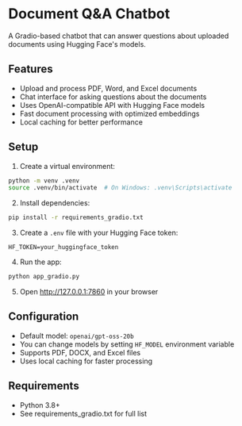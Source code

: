 # Document Q&A Chatbot

A Gradio-based chatbot that can answer questions about uploaded documents using Hugging Face's models.

## Features
- Upload and process PDF, Word, and Excel documents
- Chat interface for asking questions about the documents
- Uses OpenAI-compatible API with Hugging Face models
- Fast document processing with optimized embeddings
- Local caching for better performance

## Setup

1. Create a virtual environment:
```bash
python -m venv .venv
source .venv/bin/activate  # On Windows: .venv\Scripts\activate
```

2. Install dependencies:
```bash
pip install -r requirements_gradio.txt
```

3. Create a `.env` file with your Hugging Face token:
```
HF_TOKEN=your_huggingface_token
```

4. Run the app:
```bash
python app_gradio.py
```

5. Open http://127.0.0.1:7860 in your browser

## Configuration

- Default model: `openai/gpt-oss-20b`
- You can change models by setting `HF_MODEL` environment variable
- Supports PDF, DOCX, and Excel files
- Uses local caching for faster processing

## Requirements
- Python 3.8+
- See requirements_gradio.txt for full list